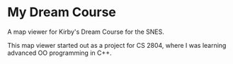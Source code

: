 My Dream Course
=============

A map viewer for Kirby's Dream Course for the SNES.

This map viewer started out as a project for CS 2804, where I was learning advanced OO programming in C++.
